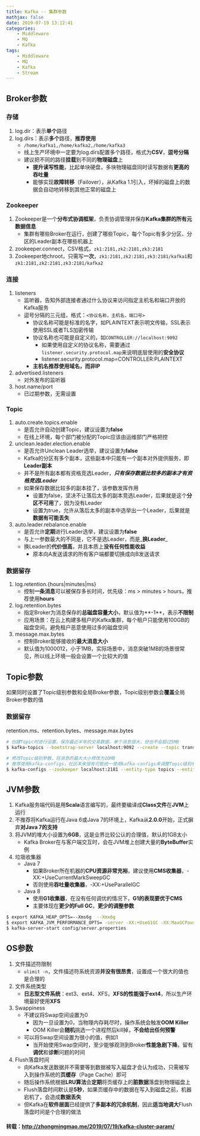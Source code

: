 ```yaml
---
title: Kafka -- 集群参数
mathjax: false
date: 2019-07-19 13:12:41
categories:
    - Middleware
    - MQ
    - Kafka
tags:
    - Middleware
    - MQ
    - Kafka
    - Stream
---
```


## Broker参数

### 存储
1. log.dir：表示**单个**路径
2. log.dirs：表示**多个**路径，**推荐使用**
    - `/home/kafka1,/home/kafka2,/home/kafka3`
    - 线上生产环境中一定要为log.dirs配置多个路径，格式为**CSV**，**逗号分隔**
    - 建议把不同的路径**挂载**到不同的**物理磁盘**上
        - **提升读写性能**，比起单块硬盘，多块物理磁盘同时读写数据有**更高的吞吐量**
        - 能够实现**故障转移**（Failover），从Kafka 1.1引入，坏掉的磁盘上的数据会自动地转移到其他正常的磁盘上

<!-- more -->

### Zookeeper
1. Zookeeper是一个**分布式协调框架**，负责协调管理并保存**Kafka集群的所有元数据信息**
    - 集群有哪些Broker在运行，创建了哪些Topic，每个Topic有多少分区、分区的Leader副本在哪些机器上
2. zookeeper.connect，CSV格式，`zk1:2181,zk2:2181,zk3:2181`
3. Zookeeper地chroot，只需写**一次**，`zk1:2181,zk2:2181,zk3:2181/kafka1`和`zk1:2181,zk2:2181,zk3:2181/kafka2`

### 连接
1. listeners
    - 监听器，告知外部连接者通过什么协议来访问指定主机名和端口开放的Kafka服务
    - 逗号分隔的三元组，格式：`<协议名称，主机名，端口号>`
        - 协议名称可能是标准的名字，如PLAINTEXT表示明文传输，SSL表示使用SSL或者TLS加密传输
        - 协议名称也可能是自定义的，如`CONTROLLER://localhost:9092`
            - 如果使用自定义的协议名称，需要通过`listener.security.protocol.map`来说明底层使用的**安全协议**
            - listener.security.protocol.map=CONTROLLER:PLAINTEXT
        - **主机名推荐使用域名，而非IP**
2. advertised.listeners
    - 对外发布的监听器
3. host.name/port
    - 已过期参数，无需设置

### Topic
1. auto.create.topics.enable
    - 是否允许自动创建Topic，建议设置为**false**
    - 在线上环境，每个部门被分配的Topic应该由运维部门严格把控
2. unclean.leader.election.enable
    - 是否允许Unclean Leader选举，建议设置为**false**
    - Kafka的分区有多个副本，这些副本中只能有一个副本对外提供服务，即**Leader副本**
    - 并不是所有副本都有资格竞选Leader，_**只有保存数据比较多的副本才有资格竞选Leader**_
    - 如果保存数据比较多的副本挂了，该参数发挥作用
        - 设置为false，坚决不让落后太多的副本竞选Leader，后果就是这个**分区不可用**了，因为没有Leader
        - 设置为true，允许从落后太多的副本中选举出一个Leader，后果就是**数据有可能丢失**
3. auto.leader.rebalance.enable
    - 是否允许**定期**进行Leader选举，建议设置为**false**
    - 与上一参数最大的不同是，它不是选Leader，而是_**换Leader**_
    - 换Leader的**代价很高**，并且本质上**没有任何性能收益**
        - 原本向A发送请求的所有客户端都要切换成向B发送请求

### 数据留存
1. log.retention.{hours|minutes|ms}
    - 控制**一条消息**可以被保存多长时间，优先级：ms > minutes > hours，推荐使用**hours**
2. log.retention.bytes
    - 指定Broker为消息保存的**总磁盘容量大小**，默认值为**-1**，表示**不限制**
    - 应用场景：在云上构建多租户的Kafka集群，每个租户只能使用100GB的磁盘空间，避免租户恶意使用过多的磁盘空间
3. message.max.bytes
    - 控制Broker能够接收的**最大消息大小**
    - 默认值为1000012，小于1MB，实际场景中，消息突破1MB的场景很常见，所以线上环境一般会设置一个比较大的值

## Topic参数
如果同时设置了Topic级别参数和全局Broker参数，Topic级别参数会**覆盖**全局Broker参数的值

### 数据留存
retention.ms、retention.bytes、message.max.bytes

```bash
# 创建Topic时进行设置，保存最近半年的交易数据，单个消息很大，但也不会超过5MB
$ kafka-topics --bootstrap-server localhost:9092 --create --topic transaction --partitions 1 --replication-factor 1 --config retention.ms=15552000000 --config max.message.bytes=5242880

# 修改Topic级别参数，将消息的最大大小修改为10MB
# 推荐使用kafka-configs，社区未来很有可能统一使用kafka-configs来调整Topic级别参数
$ kafka-configs --zookeeper localhost:2181 --entity-type topics --entity-name transaction --alter --add-config max.message.bytes=10485760
```

## JVM参数
1. Kafka服务端代码是用**Scala**语言编写的，最终要编译成**Class文件**在**JVM**上运行
2. 不推荐将Kafka运行在Java 6或Java 7的环境上，Kafka从**2.0.0**开始，正式摒弃**对Java 7的支持**
3. 将JVM的堆大小设置为**6GB**，这是业界比较公认的合理值，默认的1GB太小
    - Kafka Broker在与客户端交互时，会在JVM堆上创建大量的**ByteBuffer**实例
4. 垃圾收集器
    - Java 7
        - 如果Broker所在机器的**CPU资源非常充裕**，建议使用**CMS收集器**，-XX:+UseCurrentMarkSweepGC
        - 否则使用**吞吐量收集器**，-XX:+UseParallelGC
    - Java 8
        - 使用**G1收集器**，在没有任何调优的情况下，**G1的表现要优于CMS**
        - 主要体现在**更少的Full GC**，**更少的调整参数**

```bash
$ export KAFKA_HEAP_OPTS=--Xms6g  --Xmx6g
$ export KAFKA_JVM_PERFORMANCE_OPTS= -server -XX:+UseG1GC -XX:MaxGCPauseMillis=20 -XX:InitiatingHeapOccupancyPercent=35 -XX:+ExplicitGCInvokesConcurrent -Djava.awt.headless=true
$ kafka-server-start config/server.properties
```

## OS参数
1. 文件描述符限制
    - `ulimit -n`，文件描述符系统资源**并没有很昂贵**，设置成一个很大的值也是合理的
2. 文件系统类型
    - **日志型文件系统**：ext3、ext4、XFS，**XFS的性能强于ext4**，所以生产环境最好使用**XFS**
3. Swappiness
    - 不建议将Swap空间设置为0
        - 因为一旦设置为0，当物理内存耗尽时，操作系统会触发**OOM Killer**
        - OOM Killer会**随机**挑选一个进程然后kill掉，**不会给出任何预警**
    - 可以将Swap空间设置为很小的值，例如1
        - 当开始使用Swap空间时，至少能够观测到Broker**性能急剧下降**，留有**调优**和**诊断**问题的时间
4. Flush落盘时间
    - 向Kafka发送数据并不需要等到数据被写入磁盘才会认为成功，只需被写入到操作系统的**页缓存**（Page Cache）即可
    - 随后操作系统根据**LRU算法**会**定期**将页缓存上的**脏数据**落盘到物理磁盘上
    - Flush落盘时间默认是**5秒**，如果页缓存中的数据在写入到磁盘之前，机器宕机了，会造成**数据丢失**
    - 但Kafka在**软件层面**已经提供了**多副本的冗余机制**，因此**适当地调大**Flush落盘时间是个合理的做法

#### 转载：http://zhongmingmao.me/2019/07/19/kafka-cluster-param/